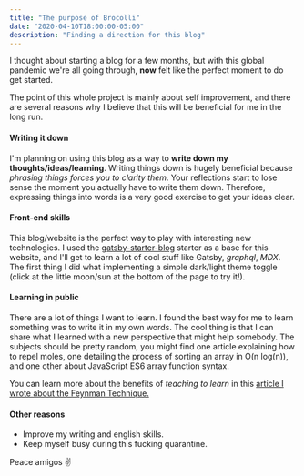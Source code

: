 ```yaml
---
title: "The purpose of Brocolli"
date: "2020-04-10T18:00:00-05:00"
description: "Finding a direction for this blog"
---
```


I thought about starting a blog for a few months, but with this global pandemic 
we're all going through, **now** felt like the perfect moment to do get started. 

The point of this whole project is mainly about self improvement, and there are 
several reasons why I believe that this will be beneficial for me in the long run. 

#### Writing it down

I'm planning on using this blog as a way to **write down my thoughts/ideas/learning**. 
Writing things down is hugely beneficial because *phrasing things forces you to clarity them*. 
Your reflections start to lose sense the moment you actually have to write them down. Therefore,
expressing things into words is a very good exercise to get your ideas clear.

#### Front-end skills

This blog/website is the perfect way to play with interesting new technologies. I
used the [gatsby-starter-blog](https://www.gatsbyjs.org/starters/gatsbyjs/gatsby-starter-blog/) starter 
as a base for this website, and I'll get to learn a lot of cool stuff like Gatsby, *graphql*, *MDX*. The first 
thing I did what implementing a simple dark/light theme toggle (click at the little moon/sun at the bottom of the page
to try it!).

#### Learning in public

There are a lot of things I want to learn. I found the best way for me to learn something was 
to write it in my own words. The cool thing is that I can share what I learned with 
a new perspective that might help somebody. The subjects should be pretty random, you might find one article 
explaining how to repel moles, one detailing the process of sorting an array in O(n log(n)), and one other 
about JavaScript ES6 array function syntax.

You can learn more about the benefits of *teaching to learn* in 
this [article I wrote about the Feynman Technique.](https://brocolli.now.sh/feynman-technique/)

#### Other reasons

- Improve my writing and english skills.
- Keep myself busy during this fucking quarantine. 

Peace amigos ✌️
